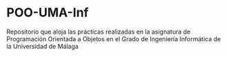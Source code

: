 # POO-UMA-Inf
Repositorio que aloja las prácticas realizadas en la asignatura de Programación Orientada a Objetos en el Grado de Ingeniería Informática de la Universidad de Málaga
